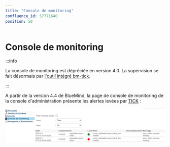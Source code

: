 ```yaml
---
title: "Console de monitoring"
confluence_id: 57771640
position: 50
---
```

# Console de monitoring


:::info

La console de monitoring est dépréciée en version 4.0. La supervision se fait désormais par [l'outil intégré bm-tick](#).

:::


A partir de la version 4.4 de BlueMind, la page de console de monitoring de la console d'administration présente les alertes levées par [TICK](/Guide_de_l_administrateur/Supervision/Monitoring_Bm_Tick/) :

![](../../attachments/57771640/66096507.png)


